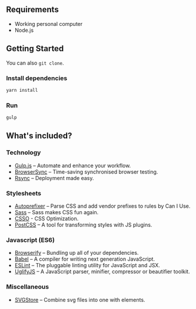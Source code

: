 ## Requirements

- Working personal computer
- Node.js

## Getting Started

You can also `git clone`.

### Install dependencies

```bash
yarn install
```

### Run

```bash
gulp
```

## What's included?

### Technology

- [Gulp.js](http://gulpjs.com/) – Automate and enhance your workflow.
- [BrowserSync](https://www.browsersync.io/) – Time-saving synchronised browser testing.
- [Rsync](https://en.wikipedia.org/wiki/Rsync) – Deployment made easy.

### Stylesheets

- [Autoprefixer](https://github.com/postcss/autoprefixer) – Parse CSS and add vendor prefixes to rules by Can I Use.
- [Sass](http://sass-lang.com/) – Sass makes CSS fun again.
- [CSSO](http://css.github.io/csso/) - CSS Optimization.
- [PostCSS](https://github.com/postcss/postcss) – A tool for transforming styles with JS plugins.

### Javascript (ES6)

- [Browserify](http://browserify.org/) – Bundling up all of your dependencies.
- [Babel](https://babeljs.io/) – A compiler for writing next generation JavaScript.
- [ESLint](http://eslint.org/) – The pluggable linting utility for JavaScript and JSX.
- [UglifyJS](https://github.com/mishoo/UglifyJS2) – A JavaScript parser, minifier, compressor or beautifier toolkit.

### Miscellaneous

- [SVGStore](https://github.com/w0rm/gulp-svgstore) – Combine svg files into one with <symbol> elements.
